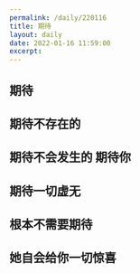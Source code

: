 ```yaml
---
permalink: /daily/220116  
title: 期待  
layout: daily  
date: 2022-01-16 11:59:00  
excerpt:
---
```



## 期待

## 期待不存在的

## 期待不会发生的 期待你

## 期待一切虚无

## 根本不需要期待

## 她自会给你一切惊喜